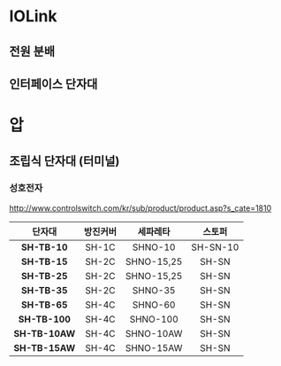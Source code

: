 
# IOLink
## 전원 분배

## 인터페이스 단자대


# 압
## 조립식 단자대 (터미널)
### 성호전자
http://www.controlswitch.com/kr/sub/product/product.asp?s_cate=1810

|단자대|방진커버|세파레타|스토퍼|
|:---:|:---:|:---:|:---:|
|**SH-TB-10**|SH-1C|SHNO-10|SH-SN-10|
|**SH-TB-15**|SH-2C|SHNO-15,25|SH-SN|
|**SH-TB-25**|SH-2C|SHNO-15,25|SH-SN|
|**SH-TB-35**|SH-2C|SHNO-35|SH-SN|
|**SH-TB-65**|SH-4C|SHNO-60|SH-SN|
|**SH-TB-100**|SH-4C|SHNO-100|SH-SN|
|**SH-TB-10AW**|SH-4C|SHNO-10AW|SH-SN|
|**SH-TB-15AW**|SH-4C|SHNO-15AW|SH-SN|

